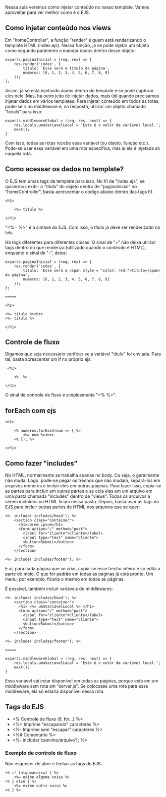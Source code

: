 Nessa aula veremos como injetar conteúdo no nosso template. Vamos aproveitar para ver melhor como é o EJS.

## Como injetar conteúdo nos views

Em "homeController", a função "render" é quem está renderizando o template HTML (index.ejs). Nessa função, já se pode injetar um objeto como segundo parâmetro e mandar dados dentro desse objeto:

```
exports.paginaInicial = (req, res) => {
    res.render('index', {
        titulo: 'Esse será o título da página',
        numeros: [0, 1, 2, 3, 4, 5, 6, 7, 8, 9]
    });
};
```

Assim, já se está injetando dados dentro do template e se pode capturar eles nele. Mas, há outro jeito de injetar dados, mais útil quando precisamos injetar dados em vários templates.
Para injetar conteúdo em todos as rotas, pode-se ir no middleware e, na resposta, utilizar um objeto chamado "locals" para isso:

```
exports.middlewareGlobal = (req, res, next) => {
    res.locals.umaVariavelLocal = 'Este é o valor da variável local.';
    next();
}
```

Com isso, todas as rotas recebe essa variável (ou objeto, função etc.). Pode-se usar essa variável em uma rota específica, mas aí ela é injetada só naquela rota.

## Como acessar os dados no template?

O EJS tem umas tags de template para isso. No h1 de "index.ejs", se quisermos exibir o "titulo" do objeto dentro de "paginaInicial" no "homeController", basta acrescentar o código abaixo dentro das tags h1:

```
<h1>

    <%= titulo %>

</h1>
```

"<%= %>" é a sintaxe do EJS. Com isso, o título já deve ser renderizado na tela.

Há tags diferentes para diferentes coisas. O sinal de "=" não deixa utilizar tags dentro do que renderiza (utilizado quando o conteúdo é HTML), enquanto o sinal de "-", deixa:

```
exports.paginaInicial = (req, res) => {
    res.render('index', {
        titulo: 'Esse será o <span style = "color: red;">título</span> da página',
        numeros: [0, 1, 2, 3, 4, 5, 6, 7, 8, 9]
    });
};

=====

<h1>

<%= titulo %><br>
<%- titulo %>

</h1>
```

## Controle de fluxo

Digamos que seja necessário verificar se a variável "título" foi enviada. Para tal, basta acrescentar um if no próprio ejs:

```
 <h1>

    <%  %>

</h1>
```

O sinal de controle de fluxo é simplesmente "<% %>".

## forEach com ejs

```
<h1>

    <% numeros.forEach(num => { %>
        <%= num %><br>
    <% }); %>

</h1>
```

## Como fazer "includes"

No HTML, normalmente se trabalha apenas no body. Ou seja, o <head> geralmente não muda. Logo, pode-se pegar os trechos que não mudam, separá-los em arquivos menores e incluir eles em outras páginas.
Para fazer isso, copia-se as partes para incluir em outras partes e se cola elas em um arquivo em uma pasta chamada "includes" dentro de "views". Todos os arquivos a serem incluídos no HTML ficam nessa pasta.
Depois, basta usar as tags do EJS para incluir outras partes de HTML nos arquivos que se quer:

```
<%- include('includes/head'); %>
    <section class="container">
      <h1>Lorem ipsum</h1>
      <form action="/" method="post">
        <label for="cliente">Cliente</label>
        <input type="text" name="cliente">
        <button>Submit</button>
      </form>
    </section>

<%- include('includes/footer'); %>
```

E aí, para cada página que se criar, copia-se esse trecho inteiro e só edita a parte do meio. O que for padrão em todas as páginas já está pronto. Um menu, por exemplo, ficaria o mesmo em todos as páginas.

É possível, também incluir variáveis de middlewares:

```
<%- include('includes/head'); %>
    <section class="container">
      <h1> <%= umaVariavelLocal %> </h1>
      <form action="/" method="post">
        <label for="cliente">Cliente</label>
        <input type="text" name="cliente">
        <button>Submit</button>
      </form>
    </section>

<%- include('includes/footer'); %>

=====

exports.middlewareGlobal = (req, res, next) => {
    res.locals.umaVariavelLocal = 'Este é o valor da variável local.';
    next();
}
```

Essa variável vai estar disponível em todas as páginas, porque está em um middleware sem rota em "server.js". Se colocasse uma rota para esse middleware, ela só estaria disponível nessa rota.

## Tags do EJS

- <% Controle de fluxo (if, for...) %>
- <%= Imprime "escapando" caracteres %>
- <%- Imprime sem "escapar" caracteres %>
- <%# Comentário %>
- <%- include('caminho/arquivo'); %>

### Exemplo de controle de fluxo

Não esquecer de abrir e fechar as tags do EJS:

```
<% if (algumacoisa) { %>
    <%= exibe alguma coisa %>
<% } else { %>
    <%= exibe outra coisa %>
<% } %>
```

